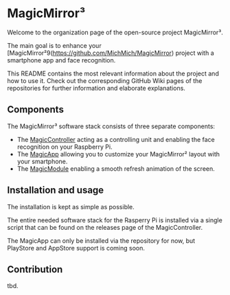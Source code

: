 # MagicMirror³

Welcome to the organization page of the open-source project MagicMirror³.

The main goal is to enhance your [MagicMirror²9(https://github.com/MichMich/MagicMirror) project with a smartphone app and face recognition.

This README contains the most relevant information about the project and how to use it. Check out the corresponding GitHub Wiki pages of the repositories for further information and elaborate explanations.

## Components
The MagicMirror³ software stack consists of three separate components:
- The [MagicController](https://github.com/MagicMirror-3/MagicController) acting as a controlling unit and enabling the face recognition on your Raspberry Pi.
- The [MagicApp](https://github.com/MagicMirror-3/MagicApp) allowing you to customize your MagicMirror² layout with your smartphone.
- The [MagicModule](https://github.com/MagicMirror-3/MagicModule) enabling a smooth refresh animation of the screen.

## Installation and usage
The installation is kept as simple as possible.

The entire needed software stack for the Rasperry Pi is installed via a single script that can be found on the releases page of the MagicController.

The MagicApp can only be installed via the repository for now, but PlayStore and AppStore support is coming soon.

## Contribution
tbd.
<!--

**Here are some ideas to get you started:**

🙋‍♀️ A short introduction - what is your organization all about?
🌈 Contribution guidelines - how can the community get involved?
👩‍💻 Useful resources - where can the community find your docs? Is there anything else the community should know?
🍿 Fun facts - what does your team eat for breakfast?
🧙 Remember, you can do mighty things with the power of [Markdown](https://docs.github.com/github/writing-on-github/getting-started-with-writing-and-formatting-on-github/basic-writing-and-formatting-syntax)
-->
